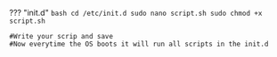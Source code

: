 ??? "init.d"
    ```bash
    cd /etc/init.d
    sudo nano script.sh
    sudo chmod +x script.sh
    ```

    #Write your scrip and save
    #Now everytime the OS boots it will run all scripts in the init.d
